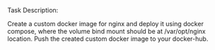 Task Description:

Create a custom docker image for nginx and deploy it using docker compose, where the volume bind mount should be at /var/opt/nginx location. Push the created custom docker image to your docker-hub.
